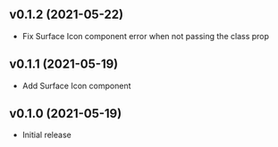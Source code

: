 ## v0.1.2 (2021-05-22)

- Fix Surface Icon component error when not passing the class prop

## v0.1.1 (2021-05-19)

- Add Surface Icon component

## v0.1.0 (2021-05-19)

- Initial release
